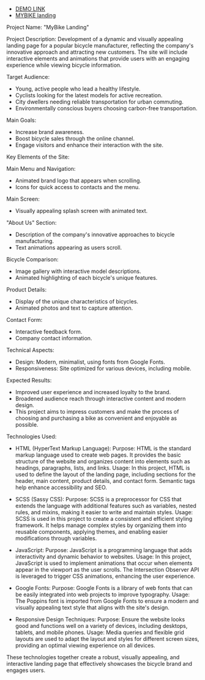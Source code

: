    - [DEMO LINK](https://LASHCH-Y.github.io/MyBIKE-landing/)
   - [MYBIKE landing](https://www.figma.com/file/NZQAIydtHo5QkINyGLHNcq/BIKE-New-Version?node-id=0%3A1)


Project Name: "MyBike Landing"

Project Description:
Development of a dynamic and visually appealing landing page for a popular bicycle manufacturer, reflecting the company's innovative approach and attracting new customers. The site will include interactive elements and animations that provide users with an engaging experience while viewing bicycle information.

Target Audience:

- Young, active people who lead a healthy lifestyle.
- Cyclists looking for the latest models for active recreation.
- City dwellers needing reliable transportation for urban commuting.
- Environmentally conscious buyers choosing carbon-free transportation.

Main Goals:

- Increase brand awareness.
- Boost bicycle sales through the online channel.
- Engage visitors and enhance their interaction with the site.

Key Elements of the Site:

Main Menu and Navigation:
- Animated brand logo that appears when scrolling.
- Icons for quick access to contacts and the menu.

Main Screen:
- Visually appealing splash screen with animated text.

"About Us" Section:
- Description of the company's innovative approaches to bicycle manufacturing.
- Text animations appearing as users scroll.

Bicycle Comparison:
- Image gallery with interactive model descriptions.
- Animated highlighting of each bicycle's unique features.

Product Details:
- Display of the unique characteristics of bicycles.
- Animated photos and text to capture attention.

Contact Form:
- Interactive feedback form.
- Company contact information.

Technical Aspects:
- Design: Modern, minimalist, using fonts from Google Fonts.
- Responsiveness: Site optimized for various devices, including mobile.


Expected Results:
- Improved user experience and increased loyalty to the brand.
- Broadened audience reach through interactive content and modern design.
- This project aims to impress customers and make the process of choosing and purchasing a bike as convenient and enjoyable as possible.


Technologies Used:

- HTML (HyperText Markup Language):
Purpose: HTML is the standard markup language used to create web pages. It provides the basic structure of the website and organizes content into elements such as headings, paragraphs, lists, and links.
Usage: In this project, HTML is used to define the layout of the landing page, including sections for the header, main content, product details, and contact form. Semantic tags help enhance accessibility and SEO.

- SCSS (Sassy CSS):
Purpose: SCSS is a preprocessor for CSS that extends the language with additional features such as variables, nested rules, and mixins, making it easier to write and maintain styles.
Usage: SCSS is used in this project to create a consistent and efficient styling framework. It helps manage complex styles by organizing them into reusable components, applying themes, and enabling easier modifications through variables.

- JavaScript:
Purpose: JavaScript is a programming language that adds interactivity and dynamic behavior to websites.
Usage: In this project, JavaScript is used to implement animations that occur when elements appear in the viewport as the user scrolls. The Intersection Observer API is leveraged to trigger CSS animations, enhancing the user experience.

- Google Fonts:
Purpose: Google Fonts is a library of web fonts that can be easily integrated into web projects to improve typography.
Usage: The Poppins font is imported from Google Fonts to ensure a modern and visually appealing text style that aligns with the site's design.

- Responsive Design Techniques:
Purpose: Ensure the website looks good and functions well on a variety of devices, including desktops, tablets, and mobile phones.
Usage: Media queries and flexible grid layouts are used to adapt the layout and styles for different screen sizes, providing an optimal viewing experience on all devices.


These technologies together create a robust, visually appealing, and interactive landing page that effectively showcases the bicycle brand and engages users.







